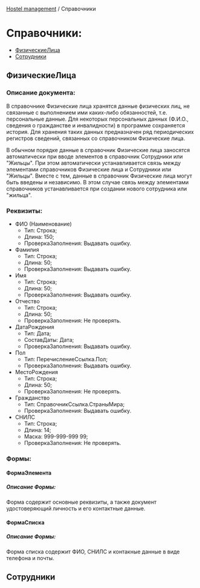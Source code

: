 [Hostel management](/README.md) / Справочники

# Справочники:
+ [ФизическиеЛица](#физическиелица)
+ [Сотрудники](#сотрудники)

## ФизическиеЛица
### Описание документа:
В справочнике Физические лица хранятся данные физических лиц, не связанные с выполнением ими каких-либо обязанностей, т.е. персональные данные. Для некоторых персональных данных (Ф.И.О., сведения о гражданстве и инвалидности) в программе сохраняется история. Для хранения таких данных предназначен ряд периодических регистров сведений, связанных со справочником Физические лица.

В обычном порядке данные в справочник Физические лица заносятся автоматически при вводе элементов в справочник Сотрудники или "Жильцы". При этом автоматически устанавливается связь между элементами справочников Физические лица и Сотрудники или "Жильцы". Вместе с тем, данные в справочник Физические лица могут быть введены и независимо. В этом случае связь между элементами справочников устанавливается при создании нового сотрудника или "жильца".

### Реквизиты:
+ ФИО (Наименование)
  + Тип: Строка;
  + Длина: 150;
  + ПроверкаЗаполнения: Выдавать ошибку.
+ Фамилия
  + Тип: Строка;
  + Длина: 50;
  + ПроверкаЗаполнения: Выдавать ошибку.
+ Имя
  + Тип: Строка;
  + Длина: 50;
  + ПроверкаЗаполнения: Выдавать ошибку.
+ Отчество 
  + Тип: Строка;
  + Длина: 50;
  + ПроверкаЗаполнения: Не проверять.
+ ДатаРождения
  + Тип: Дата;
  + СоставДаты: Дата;
  + ПроверкаЗаполнения: Выдавать ошибку.
+ Пол
  + Тип: ПеречислениеСсылка.Пол;
  + ПроверкаЗаполнения: Выдавать ошибку.
+ МестоРождения
  + Тип: Строка;
  + Длина: 50;
  + ПроверкаЗаполнения: Не проверять.
+ Гражданство
  + Тип: СправочникСсылка.СтраныМира; 
  + ПроверкаЗаполнения: Выдавать ошибку.
+ СНИЛС
  + Тип: Строка;
  + Длина: 14;
  + Маска: 999-999-999 99;
  + ПроверкаЗаполнения: Не проверять.
### Формы:
#### ФормаЭлемента
##### Описание Формы:
Форма содержит основные реквизиты, а также документ удостоверяющий личность и его контактные данные.
#### ФормаСписка
##### Описание Формы:
Форма списка содержит ФИО, СНИЛС и контакные данные в виде телефона и почты.

## Сотрудники